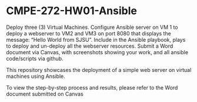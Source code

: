 # CMPE-272-HW01-Ansible

Deploy three (3) Virtual Machines. Configure Ansible server on VM 1 to deploy a webserver to VM2 and VM3 on port 8080 that displays the message: “Hello World from SJSU”. Include in the Ansible playbook, plays to deploy and un-deploy all the webserver resources. Submit a Word document via Canvas, with screenshots showing your work, and all ansible code/scripts via github.

This repository showcases the deployment of a simple web server on virtual machines using Ansible.

To view the step-by-step process and results, please refer to the Word document submitted on Canvas
